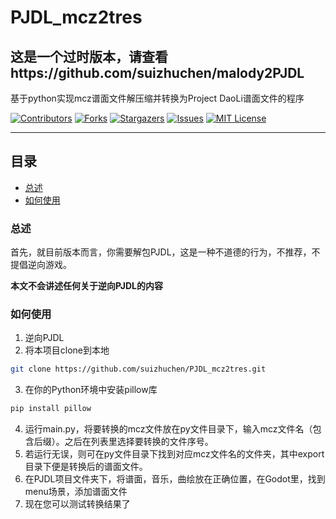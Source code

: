 # PJDL_mcz2tres

## 这是一个过时版本，请查看https://github.com/suizhuchen/malody2PJDL

基于python实现mcz谱面文件解压缩并转换为Project DaoLi谱面文件的程序

<!-- PROJECT SHIELDS -->

[![Contributors][contributors-shield]][contributors-url]
[![Forks][forks-shield]][forks-url]
[![Stargazers][stars-shield]][stars-url]
[![Issues][issues-shield]][issues-url]
[![MIT License][license-shield]][license-url]

---

## 目录

- [总述](#总述)
- [如何使用](#如何使用)

### 总述

首先，就目前版本而言，你需要解包PJDL，这是一种不道德的行为，不推荐，不提倡逆向游戏。

**本文不会讲述任何关于逆向PJDL的内容**

### 如何使用

1. 逆向PJDL
2. 将本项目clone到本地

```sh
git clone https://github.com/suizhuchen/PJDL_mcz2tres.git
```

3. 在你的Python环境中安装pillow库

```sh
pip install pillow
```

4. 运行main.py，将要转换的mcz文件放在py文件目录下，输入mcz文件名（包含后缀）。之后在列表里选择要转换的文件序号。
5. 若运行无误，则可在py文件目录下找到对应mcz文件名的文件夹，其中export目录下便是转换后的谱面文件。
6. 在PJDL项目文件夹下，将谱面，音乐，曲绘放在正确位置，在Godot里，找到menu场景，添加谱面文件
7. 现在您可以测试转换结果了

<!-- links -->


[contributors-shield]: https://img.shields.io/github/contributors/suizhuchen/PJDL_mcz2tres.svg?style=flat-square

[contributors-url]: https://github.com/suizhuchen/PJDL_mcz2tres/graphs/contributors

[forks-shield]: https://img.shields.io/github/forks/suizhuchen/PJDL_mcz2tres?style=flat-square

[forks-url]: https://github.com/suizhuchen/PJDL_mcz2tres/network/members

[stars-shield]: https://img.shields.io/github/stars/suizhuchen/PJDL_mcz2tres?style=flat-square

[stars-url]: https://github.com/suizhuchen/PJDL_mcz2tres/stargazers

[issues-shield]: https://img.shields.io/github/issues/suizhuchen/PJDL_mcz2tres.svg?style=flat-square

[issues-url]: https://img.shields.io/github/issues/suizhuchen/PJDL_mcz2tres.svg

[license-shield]: https://img.shields.io/github/license/suizhuchen/PJDL_mcz2tres.svg?style=flat-square

[license-url]: https://github.com/suizhuchen/PJDL_mcz2tres/blob/master/LICENSE.txt





